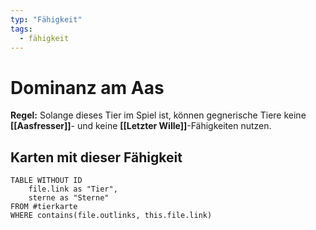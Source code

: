 ```yaml
---
typ: "Fähigkeit"
tags:
  - fähigkeit
---
```


# Dominanz am Aas

**Regel:** Solange dieses Tier im Spiel ist, können gegnerische Tiere keine **[[Aasfresser]]**- und keine **[[Letzter Wille]]**-Fähigkeiten nutzen. 

## Karten mit dieser Fähigkeit

```dataview
TABLE WITHOUT ID   
	file.link as "Tier",   
	sterne as "Sterne" 
FROM #tierkarte
WHERE contains(file.outlinks, this.file.link)
````
